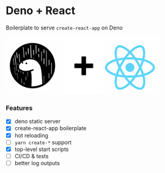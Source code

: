 # Deno + React

Boilerplate to serve `create-react-app` on Deno

<img src='deno-react.png' width='80%'/>

### Features
- [x] deno static server
- [x] create-react-app boilerplate
- [x] hot reloading
- [ ] `yarn create-*` support
- [x] top-level start scripts
- [ ] CI/CD & tests
- [ ] better log outputs

